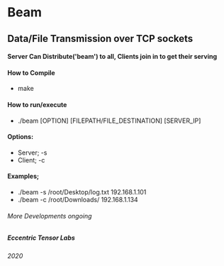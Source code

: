 # Beam

## Data/File Transmission over TCP sockets

#### Server Can Distribute('beam') to all, Clients join in to get their serving

#### How to Compile
* make

#### How to run/execute
* ./beam [OPTION]	[FILEPATH/FILE_DESTINATION]	[SERVER_IP]
	
#### Options:
* Server; -s
* Client; -c

#### Examples;
* ./beam -s /root/Desktop/log.txt 192.168.1.101
* ./beam -c /root/Downloads/ 192.168.1.134

###### More Developments ongoing

##### Eccentric Tensor Labs
###### 2020
